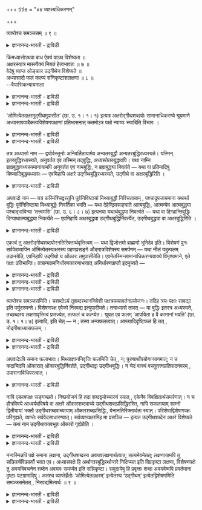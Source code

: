 +++
title = "०४ व्याप्त्यधिकरणम्"

+++

व्याप्तेश्च समञ्जसम् ॥ ९ ॥  
<details><summary>ज्ञानानन्द-भारती - द्राविडी</summary>

व्याप्तेच्च समञ्जसम् ॥ ९ ॥
</details>

किमध्यासोऽथवा बाध ऐक्यं वाऽथ विशेष्यता ॥  
अक्षरस्यात्र मास्त्यैक्यं नियतं हेत्वभावतः ॥ ७ ॥  
वेदेषु व्याप्त ओङ्कार उद्गीथेन विशेष्यते ॥  
अध्यासादौ फलं कल्प्यं संनिकृष्टांशलक्षणा ॥ ८ ॥  
--वैयासिकन्यायमाला

<details><summary>ज्ञानानन्द-भारती - द्राविडी</summary>

(ओम् ऎऩ्ऱ) अक्षरत्तिऱ्कु इङ्गे "अत्यासमा? अल्लदु पादमा? अल्लदु ऐक्यमा? अल्लदु विसेष्यमाग इरुक्कुम् तऩ्मैया? कारणम् ऎदुवुम् इल्लाददिऩाल् ऒऩ्ऱायिरुत्तल् (इव्विदमॆऩ्ऱु) तीर्माऩमाग इल्लै।
</details>

<details><summary>ज्ञानानन्द-भारती - द्राविडी</summary>

वेदङ्गळिल् वियाबित्तुक् कॊण्डिरुक्किऱ ओम्गारम् (इङ्गु) उत्कीदमॆऩ्बदिऩाल् विसेषिक्कप्पडुगिऱदु (सुट्टिक् काट्टप्पडुगिऱदु)। अत्यास मुदलियदायिरुन्दाल् पलऩ् कल्बिक्क वेण्डुम्। (आगैयाल् समीबत्तिलुळ्ळदिऩ् (उत्कीदत्तिऩ्) अंसम् ऎऩ्ऱु लक्षणै (कुऱिक्कप् पडुगिऱदु)।
</details>

‘ओमित्येतदक्षरमुद्गीथमुपासीत’ (छा. उ. १। १। १) इत्यत्र अक्षरोद्गीथशब्दयोः सामानाधिकरण्ये श्रूयमाणे अध्यासापवादैकत्वविशेषणपक्षाणां प्रतिभासनात् कतमोऽत्र पक्षो न्याय्यः स्यादिति विचारः ।

<details><summary>ज्ञानानन्द-भारती - द्राविडी</summary>

\[सान्दोक्य उबनिषत्तिल् ओमित्येतदक्षरमुद्गीथमुपासीत ऎऩ्ऱ वाक्यत्तिल् ऒरेविद विबक्तियुळ्ळ समानादि करणमाऩ अक्षरम्, उत्कीदम् ऎऩ्ऩुम् इरुबदङ्गळुक्कुम् ऎऩ्ऩ सम्बन्दम्? अक्षरत्तिल् उत्कीद पुत्तियै एऱ्ऱुवदु ऎऩ्ऱ अत्यासमा? अल्लदु अक्षर पुत्तियै विलक्कुवदु ऎऩ्ऱ अबवादमा? अल्लदु इरण्डुम् ऒऩ्ऱु ऎऩ्ऱ ऐक्यमा? अल्लदु उत्कीदम् ऎऩ्बदु अक्षरत्तिऱ्कु विसेषणमा? इन्द नाऩ्गु पक्षङ्गळिल् ऒऩ्ऱैत् तीर्माऩिप्पदऱ्कु कारणमिल्लाददाल् एदावदु ऒऩ्ऱु ऎऩ्ऱु पूर्वबक्षम्। मूऩ्ऱु पक्षङ्गळुम् पॊरुन्दाददाल् विसेषणम् ऎऩ्ऱु सित्तान्दम्। अत्यास पक्षत्तिल् उत्कीद पदत्तिऱ्कु ओङ्गारत्तिल् लक्षणै सॊल्लवेण्डियिरुप्पदालुम् अदऱ्कु पलऩ् इल्लाददालुम्, अबवाद पक्षत्तिलुम् पलऩ् इल्लाददालुम् ऐक्यबक्षत्तिल् इरण्डु पदङ्गळ् तेवै इल्लाददालुम् ऎल्ला वेदङ्गळिलुम् पॊदुवाग उळ्ळ ओङ्गारत्तै विलक्कि उत्कीदा वयवमाऩ ओङ्गारत्तैक् काट्टुवदऱ्काग उत्कीदम् ऎऩ्ऱु अक्षरत्तिऱ्कु विसेषणम् ऎऩ्ऱु सित्तान्दम्\]।
</details>

<details><summary>ज्ञानानन्द-भारती - द्राविडी</summary>

"ओम् ऎऩ्गिऱ इन्द उत्कीदमाऩ अक्षरत्तै उबासिक्कवुम्” (सान्दोक्यम् १-१-१) ऎऩ्ऱ इन्द विडत्तिल् अक्षरम् उत्कीदम् इरण्डु सप्तङ्गळुक्कुम् सामानादि करण्यम् (ऒरे अदिगरणत्तै, आसिरयत्तै उडैय तऩ्मै) केट्कप्पडुम्बोदु, अत्यासम्, अबवादम्, एगत्वम्, विसेषणम् ऎऩ्ऱ (नाऩ्गु) पक्षङ्गळुम् तोऩ्ऱुवदाल्, इङ्गे ऎन्द पक्षम् न्यायमागुम् ऎऩ्ऱु विसारम् (सॆय्यप्पडुगिऱदु)
</details>

तत्र अध्यासो नाम — द्वयोर्वस्तुनोः अनिवर्तितायामेव अन्यतरबुद्धौ अन्यतरबुद्धिरध्यस्यते। यस्मिन् इतरबुद्धिरध्यस्यते, अनुवर्तत एव तस्मिन् तद्बुद्धिः, अध्यस्तेतरबुद्धावपि। यथा नाम्नि ब्रह्मबुद्धावध्यस्यमानायामपि अनुवर्तत एव नामबुद्धिः, न ब्रह्मबुद्ध्या निवर्तते — यथा वा प्रतिमादिषु विष्ण्वादिबुद्ध्यध्यासः — एवमिहापि अक्षरे उद्गीथबुद्धिरध्यस्यते, उद्गीथे वा अक्षरबुद्धिरिति ।

<details><summary>ज्ञानानन्द-भारती - द्राविडी</summary>

अवैगळिल् अत्यासम् ऎऩ्बदु इरण्डु वस्तुक्कळुक्कुळ् ऒरु वस्तुविऩ् पुत्ति विलक्कप् पडामले मऱ्ऱॊरु वस्तुविऩ् पुत्ति वैक्कप्पडुगिऱदु; ऎदिल् मऱ्ऱॊऩ्ऱिऩ् पुत्ति वैक्कप्पडुगिऱदो। अदिल् “अदु” ऎऩ्गिऱ पुत्ति कूडवेयिरुक्कुम्। वैक्कप्पट्ट वेऱु वस्तुविऩ् पुत्ति इरुक्कुम् पोदुगूड ऎप्पडि यॆऩ्ऱाल् नामाविल् पिरह्ममॆऩ्ऱ पुत्ति वैक्कुम् पोदुगूड नाम ऎऩ्गिऱ पुत्ति तॊडर्न्दु वरुगिऱदु। पिरह्म पुत्तियिऩाल् विलक्कप्पडुवदिल्लै अल्लदु, ऎप्पडि पिरदिमै मुदलियवैगळिल् विष्णु मुदलाऩ वर्गळिऩ् पुत्ति वैक्कप्पडुगिऱदो अप्पडि इव्विदमे इङ्गेयुम् (ओमॆऩ्ऱ) अक्षरत्तिल् उत्कीदमॆऩ्ऱ पुत्ति वैक्कवेण्डियदा, अल्लदु उत्कीदत्तिल् अक्षर पुत्तिया, ऎऩ्ऱु।
</details>

अपवादो नाम — यत्र कस्मिंश्चिद्वस्तुनि पूर्वनिविष्टायां मिथ्याबुद्धौ निश्चितायाम् , पश्चादुपजायमाना यथार्था बुद्धिः पूर्वनिविष्टाया मिथ्याबुद्धेः निवर्तिका भवति — यथा देहेन्द्रियसङ्घाते आत्मबुद्धिः, आत्मन्येव आत्मबुद्ध्या पश्चाद्भाविन्या ‘तत्त्वमसि’ (छा. उ. ६। ८। ७) इत्यनया यथार्थबुद्ध्या निवर्त्यते — यथा वा दिग्भ्रान्तिबुद्धिः दिग्याथात्म्यबुद्ध्या निवर्त्यते — एवमिहापि अक्षरबुद्ध्या उद्गीथबुद्धिर्निवर्त्येत, उद्गीथबुद्ध्या वा अक्षरबुद्धिरिति ।

<details><summary>ज्ञानानन्द-भारती - द्राविडी</summary>

अबवादम्: ऎऩ्बदु ऎङ्गे एदेऩुम् ऒरु वस्तु विषयत्तिल् पॊय्यायुळ्ळ पुत्ति निच्चयिक्कप्पट्टु मुऩ्ऩाल् एऱ्पट्टिरुक्कैयिल्, पिऩ्ऩाल् एऱ्पडुगिऱ उळ्ळबडियऱियुम् पुत्तियाऩदु मुऩ्ऩाल् एऱ्पट्टिरुक्कुम् पॊय्याऩ पुत्तियै विलक्कुवदाग विरुक्कुमो ऎप्पडियॆऩ्ऱाल्, सरीरम्, इन्दिरियङ्गळ् इवैगळिऩ् कूट्टत्तिल् आत्मावॆऩ्ऱ पुत्तियाऩदु 'तत्त्वम् असि' ऎऩ्ऱदिऩाल् पिऩ्ऩाल् एऱ्पडुम् आत्माविडत्तिलेये आत्मावॆऩ्ऱ पुत्तियागिऱ, यदार्त्तमाऩ पुत्तियिऩाल्, विलक्कप्पडुगिऱदु। अल्लदु, तिक् विषयमाऩ पिरान्दि पुत्ति, तिक्किऩ् यदार्त्तत्तऩ्मैयै अऱियुम् पुत्तियिऩाल् विलक्कप्पडुगिऱदु। इव्विदमे इङ्गेयुम् अक्षर पुत्तियिऩाल् उत्कीद पुत्ति निविरुत्तियागिऱदा, उत्कीद पुत्तियाल् अक्षर पुत्तिया, ऎऩ्ऱु
</details>

एकत्वं तु अक्षरोद्गीथशब्दयोरनतिरिक्तार्थवृत्तित्वम् — यथा द्विजोत्तमो ब्राह्मणो भूमिदेव इति। विशेषणं पुनः सर्ववेदव्यापिन ओमित्येतस्याक्षरस्य ग्रहणप्रसङ्गे औद्गात्रविशेषस्य समर्पणम् — यथा नीलं यदुत्पलम् तदानयेति, एवमिहापि उद्गीथो य ओंकारः तमुपासीतेति। एवमेतस्मिन्सामानाधिकरण्यवाक्ये विमृश्यमाने, एते पक्षाः प्रतिभान्ति। तत्रान्यतमनिर्धारणकारणाभावात् अनिर्धारणप्राप्तौ इदमुच्यते —

<details><summary>ज्ञानानन्द-भारती - द्राविडी</summary>

एगत्वम् : ऎऩ्बदो- अक्षरम्, उत्कीदम् इरण्डु सप्तङ्गळुक्कुमे वेऱुबडाद पदार्त्तत्तिल् इरुक्कुम् तऩ्मै। त्विजर्गळुक्कुळ् मेलाऩ पिराह्मणर् पूदेवऩ् ऎऩ्बदु ऎप्पडियो अप्पडि।
</details>

<details><summary>ज्ञानानन्द-भारती - द्राविडी</summary>

विसेषणम् : - ऎऩ्बदो - ऎल्ला वेदङ्गळिलुम् वियाबित्तिरुक्किऱ ओम् ऎऩ्गिऱ इन्द अक्षरत्तै किरहिक्कुम्बडि एऱ्पडुम्बोदु उत्कादाविऩ् कार्यमॆऩ्ऱ विषयत्तैक् कॊडुत्तल् “ऎन्द उत्पलम् नीलमो" अदैक् कॊण्डु वा” ऎऩ्बदुबोल, इङ्गेयुम्गूड “ऎन्द ओम्गारम् उत्कीदमो अदै उबासिक्कवुम्” ऎऩ्ऱु।
</details>

<details><summary>ज्ञानानन्द-भारती - द्राविडी</summary>

इव्विदमाग इन्द सामानादिगरण्यमुळ्ळ वाक्कियम् विसारिक्कप्पडुम्बोदु, इन्द (नाऩ्गुविद) पक्षङ्गळ् तोऩ्ऱुगिऩ्ऱऩ। अवैगळिल् एदेऩुम् ऒऩ्ऱै निच्चयप्पडुत्तक् कारणमिल्लाददिऩाल्, निच्चय मिल्लैयॆऩ्ऱु एऱ्पडुम्बोदु इदु सॊल्लप्पडुगिऱदु - “वियाप्तियिऩालो पॊरुत्तमाऩदु” ऎऩ्ऱु।
</details>

व्याप्तेश्च समञ्जसमिति। चशब्दोऽयं तुशब्दस्थाननिवेशी पक्षत्रयव्यावर्तनप्रयोजनः। तदिह त्रयः पक्षाः सावद्या इति पर्युदस्यन्ते। विशेषणपक्ष एवैको निरवद्य इत्युपादीयते। तत्राध्यासे तावत् — या बुद्धिः इतरत्र अध्यस्यते, तच्छब्दस्य लक्षणावृत्तित्वं प्रसज्येत, तत्फलं च कल्प्येत। श्रूयत एव फलम् ‘आपयिता ह वै कामानां भवति’ (छा. उ. १। १। ७) इत्यादि, इति चेत् — न ; तस्य अन्यफलत्वात्। आप्त्यादिदृष्टिफलं हि तत् , नोद्गीथाध्यासफलम् ।

<details><summary>ज्ञानानन्द-भारती - द्राविडी</summary>

(सूत्तिरत्तिलुळ्ळ) 'ई' ऎऩ्ऱ इन्द सप्तम् मूऩ्ऱु पक्षङ्गळै विलक्कुवदैप् पिरयोजऩमायुडैय 'तु ' ऎऩ्ऱ सप्तत्तिऩ् स्ताऩत्तिल् वैक्कप्पट्टिरुक्किऱदु। आगैयाल् इङ्गे मूऩ्ऱु पक्षङ्गळ् तोषमुळ्ळवै यॆऩ्ऱु तळ्ळप्पडुगिऩ्ऱऩ; विसेषणम् ऎऩ्ऱ ऒरु पक्षम् ताऩ् तोषमऱ्ऱदॆऩ्ऱु ऎडुत्तुक्कॊळ्ळप्पडुगिऱदु।
</details>

<details><summary>ज्ञानानन्द-भारती - द्राविडी</summary>

अवैगळुक्कुळ् अत्यास पक्षत्तिल्, ऎन्द पुत्ति वेऱु इडत्तिल् वैक्कप्पडुगिऱदो, अदैच् चॊल्लुम् वार्त्तैक्कु लक्षणैयायिरुक्कुम् तऩ्मै एऱ्पडुम्; अदऱ्कु पलऩुम् कल्बिक्कवेण्डुम्। “कामङ्गळैयडै विक्किऱवऩाग आगिऱाऩ्" (सान्दोक्यम् १-१-७) ऎऩ्बदु मुदलाऩ पलऩ्दाऩ् सॊल्लियिरुक्किऱदे ऎऩ्ऱाल्, अप्पडियल्ल, अदु वेऱॊऩ्ऱिऩ् पलऩायिरुप्पदाल् अडैवदु मुदलाऩदिऩ् तिरुष्टियिऩ् (पाविप्पदिऩ्, उबासिप्पदिऩ्) पलऩ् अल्लवा अदु? उत्कीदमॆऩ्ऱ अत्यासम् सॆय्वदिऩ् पलऩ् इल्लै।
</details>

अपवादेऽपि समानः फलाभावः। मिथ्याज्ञाननिवृत्तिः फलमिति चेत् , न; पुरुषार्थोपयोगानवगमात्; न च कदाचिदपि ओंकारात् ओंकारबुद्धिर्निवर्तते, उद्गीथाद्वा उद्गीथबुद्धिः। न चेदं वाक्यं वस्तुतत्त्वप्रतिपादनपरम् , उपासनाविधिपरत्वात् ।

<details><summary>ज्ञानानन्द-भारती - द्राविडी</summary>

अबवादम् ऎऩ्ऱ पक्षत्तिलुम् पलऩिल्लामै समाऩम्। पॊय्याऩ ञाऩत्तिऩ् निविरुत्तियागिय पलऩ् इरुक्किऱदे ऎऩ्ऱाल्, सरियल्ल, पुरुषार्त्तत्तिऱ्कु उबयोगमागत् तॆरियाददिऩाल्। मेलुम्, ऒरु कालत् तिलुम् ओम्गारत्तिलिरुन्दु ओङ्गार पुत्ति निविरुत्तियागादु, उत्कीदत्तिलिरुन्दु उत्कीद पुत्तियुम् (निविरुत्तियागादु)। मेलुम् इन्द वाक्यम् वस्तुविऩ् तत्वत्तै ऎडुत्तुच् चॊल्वदिल् तात्पर्यमुळ्ळ तिल्लै, उबासऩैयै विदिप्पदिल् तात्पर्यमुळ्ळदाल्।
</details>

नापि एकत्वपक्षः सङ्गच्छते। निष्प्रयोजनं हि तदा शब्दद्वयोच्चारणं स्यात् , एकेनैव विवक्षितार्थसमर्पणात्। न च हौत्रविषये आध्वर्यवविषये वा अक्षरे ओंकारशब्दवाच्ये उद्गीथशब्दप्रसिद्धिरस्ति, नापि सकलायाम् साम्नो द्वितीयायां भक्तौ उद्गीथशब्दवाच्यायाम् ओंकारशब्दप्रसिद्धिः, येनानतिरिक्तार्थता स्यात्। परिशेषाद्विशेषणपक्षः परिगृह्यते, व्याप्तेः सर्ववेदसाधारण्यात्। सर्वव्याप्यक्षरमिह मा प्रसञ्जि — इत्यत उद्गीथशब्देन अक्षरं विशेष्यते — कथं नाम उद्गीथावयवभूत ओंकारो गृह्येतेति ।

<details><summary>ज्ञानानन्द-भारती - द्राविडी</summary>

एगत्वम् ऎऩ्ऱ पक्षमुम् पॊरुत्तमागादु। अप्पडि इरुन्दाल्, (ऒरे पॊरुळुळ्ळ) इरण्डु सप्तङ्गळै उच्चरिप्पदु पिरयोजऩमऱ्ऱदाग आगुमल्लवा? ऒऩ्ऱि ऩालेये सॊल्ल उत्तेसिक्कुम् विषयत्तैक् कॊडुत्तुविडलामाऩदाल्, मेलुम्, होदाविऱ्कुरिय विषयमागवो, अत्वर्युक्कुरिय विषयमागवो इरुक्कुम् ओम्गारम् ऎऩ्ऱ सप्तत्तिऩाल् सॊल्लप्पडुम् अक्षरत्तिल् उत्कीदम् ऎऩ्ऱ पॆयरुक्कु पिरसित्ति किडैयादु; उत्कीदम् ऎऩ्ऱ सप्तत्तिऩाल् सॊल्लप् पडुगिऱ, सामत्तिल् इरण्डावदायुळ्ळ, पूरा पक्तियिलुम् ओम्गार सप्तत्तिऱ्कु पिरसित्तियुम् किडैयादु; इरुन्दाल् ताऩे वेऱु अर्त्तमिल्लाद तऩ्मै एऱ्पडुम्।
</details>

<details><summary>ज्ञानानन्द-भारती - द्राविडी</summary>

मिञ्जुवदाल्, विसेषण पक्षम् अङ्गीगरिक्कप् पडुगिऱदु। “वियाबित्तलिरुप्पदिऩाल्”, ऎल्ला वेदङ् गळिलुम् पॊदुवाय् इरुप्पदाल्, ऎङ्गुम् वियाबित्तिरुक् कुम् अक्षरम् इङ्गे एऱ्पडक्कूडादॆऩ्ऱु, अक्षरमाऩदु उत्कीद सप्तत्तिऩाल् विसेषिक्कप्पडुगिऱदु। (अडै मॊऴि कॊडुत्तु कुऱिक्कप्पडुगिऱदु) ; ऎप्पडियावदु उत्कीदत्तिऱ्कु अवयवमायिरुक्कुम् ओम्गारम् किरहिक्कप् पडवेण्डुमॆऩ्ऱु।
</details>

नन्वस्मिन्नपि पक्षे समाना लक्षणा, उद्गीथशब्दस्य अवयवलक्षणार्थत्वात्; सत्यमेवमेतत्; लक्षणायामपि तु सन्निकर्षविप्रकर्षौ भवत एव। अध्यासपक्षे हि अर्थान्तरबुद्धिरर्थान्तरे निक्षिप्यत इति विप्रकृष्टा लक्षणा, विशेषणपक्षे तु अवयविवचनेन शब्देन अवयवः समर्प्यत इति सन्निकृष्टा। समुदायेषु हि प्रवृत्ताः शब्दा अवयवेष्वपि प्रवर्तमाना दृष्टाः पटग्रामादिषु। अतश्च व्याप्तेर्हेतोः ‘ओमित्येतदक्षरम्’ इत्येतस्य ‘उद्गीथम्’ इत्येतद्विशेषणमिति समञ्जसमेतत् , निरवद्यमित्यर्थः ॥ ९ ॥

<details><summary>ज्ञानानन्द-भारती - द्राविडी</summary>

इन्द पक्षत्तिलुम्गूड लक्षणै समाऩम् ताऩे, उत्कीद सप्तत्तिऱ्कु अवयवत्तै लक्षणार्त्तमागवु टैयदाल्? ऎऩ्ऱाल् इदु वास्तवम्दाऩ्। आऩाल् लक्षणैयाऩालुम् कूड, नॆरुङ्गियिरुप्पदु तळ्ळियि रुप्पदु ऎऩ्ऱदु (वित्यासम्) इरुक्कवेयिरुक्किऱदु। अत्यास पक्षत्तिल् वेऱॊरु वस्तुविऩ् पुत्ति वेऱॊरु वस्तुविल् वैक्कप्पडुगिऱदॆऩ्ऱु लक्षणै तळ्ळियिरुप्पदागुम्। विसेषणबक्षत्तिलो, अवयवियैच् चॊल्लुम् वार्त्तैयिऩाल् अवयवम् किडैप्पदु ऎऩ्ऱ लक्षणै नॆरुङ्गियुळ्ळदु समुदायङ् गळिल् पिरविरुत्तिक्कुम् सप्तङ्गळ् अवयवङ्गळिल् कूड विरुप्पदागक् काणप्पडुगिऩ्ऱऩ, वस्तिरम् किरामम् मुदलियवैगळिल् (वस्तिरत्तिल् ऒरु पगुदि किऴिन्दाल् वस्तिरम् किऴिन्दुविट्टदु, ऎऩ्ऱुम् ऒरु वीडु इडिन्दाल्, : किरामम् पाऴागिविट्टदु ऎऩ्ऱुम् पोल)।
</details>

<details><summary>ज्ञानानन्द-भारती - द्राविडी</summary>

आगैयिऩालुम्, वियाबित्तिरुप्पदु ऎऩ्ऱ कारणत्तिऩाल्, “ओम् ऎऩ्ऱ इन्द अक्षरम्” ऎऩ्ऱ इदऱ्कु “उत्कीदम्” ऎऩ्ऱइदु विसेषणम् (तऩित्तु कुऱिप्पिडुम् अडैमॊऴि) ऎऩ्ऱु इदु पॊरुत्तमायुळ्ळदु, ऎव्विद तोषमुमऱ्ऱदु ऎऩ्ऱु तात्पर्यम्।
</details>

